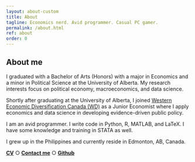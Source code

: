```yaml
---
layout: about-custom
title: About
tagline: Economics nerd. Avid programmer. Casual PC gamer.
permalink: /about.html
ref: about
order: 0
---
```

## About me
I graduated with a Bachelor of Arts (Honors) with a major in Economics and a minor in Political Science at the University of Alberta. My research interests focus on political economy, macroeconomics, and data science. 

Shortly after graduating at the University of Alberta, I joined [Western Economic Diversification Canada (WD)](https://www.wd-deo.gc.ca/eng/home.asp) as a Junior Economist where 
I apply economics and data science in developing evidence-driven public policy. 

I am an avid programmer. I write code in Python, R, MATLAB, and LaTeX. I have some knowledge and training in STATA as well. 

I grew up in the Philippines and currently reside in Edmonton, AB, Canada.

[**CV**](LJ-Valencia-CV.pdf) ○ [**Contact me**](mailto:lebjenri@ualberta.ca) ○ [**Github**](https://github.com/lj-valencia)
